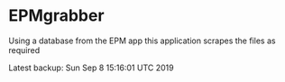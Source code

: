 # EPMgrabber
Using a database from the EPM app this application scrapes the files as required


Latest backup: Sun Sep 8 15:16:01 UTC 2019
